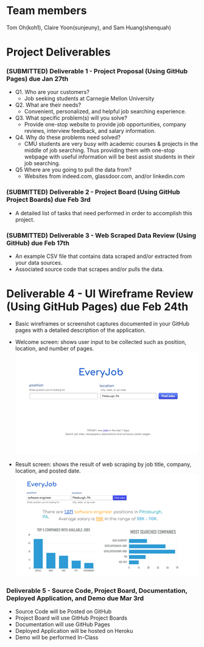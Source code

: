 # Team members
Tom Oh(koh1), Claire Yoon(sunjeuny), and Sam Huang(shenquah)

# Project Deliverables
### (SUBMITTED) Deliverable 1 - Project Proposal (Using GitHub Pages) due Jan 27th

* Q1. Who are your customers?
  * Job seeking students at Carnegie Mellon University
* Q2. What are their needs?
  * Convenient, personalized, and helpful job searching experience.
* Q3. What specific problem(s) will you solve?
  * Provide one-stop website to provide job opportunities, company reviews, interview feedback, and salary information.
* Q4. Why do these problems need solved?
  * CMU students are very busy with academic courses & projects in the middle of job searching. Thus providing them with one-stop webpage with useful information will be best assist students in their job searching.
* Q5 Where are you going to pull the data from?
  * Websites from indeed.com, glassdoor.com, and/or linkedin.com

### (SUBMITTED) Deliverable 2 - Project Board (Using GitHub Project Boards) due Feb 3rd

* A detailed list of tasks that need performed in order to accomplish this project.

### (SUBMITTED) Deliverable 3 - Web Scraped Data Review (Using GitHub) due Feb 17th

* An example CSV file that contains data scraped and/or extracted from your data sources.
* Associated source code that scrapes and/or pulls the data.

# Deliverable 4 - UI Wireframe Review (Using GitHub Pages) due Feb 24th

* Basic wireframes or screenshot captures documented in your GitHub pages with a detailed description of the application.
* Welcome screen: shows user input to be collected such as position, location, and number of pages.
![](Deliverable4.png)

* Result screen: shows the result of web scraping by job title, company, location, and posted date.
![](Deliverable4-3.png)

### Deliverable 5 - Source Code, Project Board, Documentation, Deployed Application, and Demo due Mar 3rd

* Source Code will be Posted on GitHub
* Project Board will use GitHub Project Boards
* Documentation will use GitHub Pages
* Deployed Application will be hosted on Heroku
* Demo will be performed In-Class
